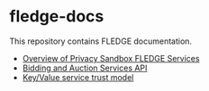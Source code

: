 # fledge-docs

This repository contains FLEDGE documentation.

* [Overview of Privacy Sandbox FLEDGE Services](trusted_services_overview.md)
* [Bidding and Auction Services API](bidding_auction_services_api.md)
* [Key/Value service trust model](key_value_service_trust_model.md)

